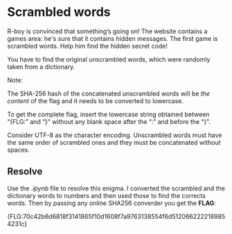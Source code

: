# Scrambled words

R-boy is convinced that something’s going on! The website contains a games area: he's sure that it contains hidden messages. The first game is scrambled words. Help him find the hidden secret code!

You have to find the original unscrambled words, which were randomly taken from a dictionary.

Note:

The SHA-256 hash of the concatenated unscrambled words will be *the content* of the flag and it needs to be converted to lowercase.

To get the complete flag, insert the lowercase string obtained between “{FLG:” and “}” without any blank space after the “:” and before the “}”.

Consider UTF-8 as the character encoding. Unscrambled words must have the same order of scrambled ones and they must be concatenated without spaces.

## Resolve

Use the _.ipynb_ file to resolve this enigma. I converted the scrambled and the dictionary words to numbers and then used those to find the corrects words. Then by passing any online SHA256 converder you get the **FLAG**:

{FLG:70c42b6d6818f3141865f10d1608f7a9763138554f6d5120662222189854231c}
